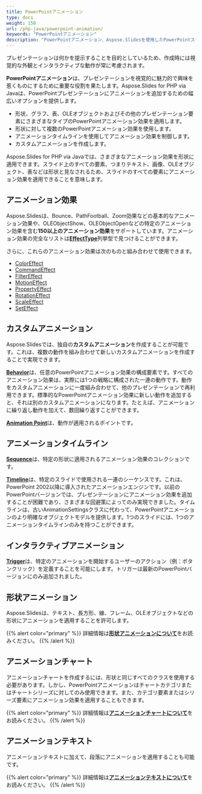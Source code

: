 ```yaml
---
title: PowerPointアニメーション
type: docs
weight: 150
url: /php-java/powerpoint-animation/
keywords: "PowerPointアニメーション"
description: "PowerPointアニメーション、Aspose.Slidesを使用したPowerPointスライドアニメーション。"
---
```


プレゼンテーションは何かを提示することを目的としているため、作成時には視覚的な外観とインタラクティブな動作が常に考慮されます。

**PowerPointアニメーション**は、プレゼンテーションを視覚的に魅力的で興味を惹くものにするために重要な役割を果たします。Aspose.Slides for PHP via Javaは、PowerPointプレゼンテーションにアニメーションを追加するための幅広いオプションを提供します。

- 形状、グラフ、表、OLEオブジェクトおよびその他のプレゼンテーション要素にさまざまなタイプのPowerPointアニメーション効果を適用します。
- 形状に対して複数のPowerPointアニメーション効果を使用します。
- アニメーションタイムラインを使用してアニメーション効果を制御します。
- カスタムアニメーションを作成します。

Aspose.Slides for PHP via Javaでは、さまざまなアニメーション効果を形状に適用できます。スライド上のすべての要素、つまりテキスト、画像、OLEオブジェクト、表などは形状と見なされるため、スライドのすべての要素にアニメーション効果を適用できることを意味します。

## **アニメーション効果**
Aspose.Slidesは、Bounce、PathFootball、Zoom効果などの基本的なアニメーション効果や、OLEObjectShow、OLEObjectOpenなどの特定のアニメーション効果を含む**150以上のアニメーション効果**をサポートしています。アニメーション効果の完全なリストは[**EffectType**](https://reference.aspose.com/slides/net/aspose.slides.animation/effecttype)列挙型で見つけることができます。

さらに、これらのアニメーション効果は次のものと組み合わせて使用できます。

- [ColorEffect](https://reference.aspose.com/slides/php-java/aspose.slides/ColorEffect)
- [CommandEffect](https://reference.aspose.com/slides/php-java/aspose.slides/CommandEffect)
- [FilterEffect](https://reference.aspose.com/slides/php-java/aspose.slides/FilterEffect)
- [MotionEffect](https://reference.aspose.com/slides/php-java/aspose.slides/MotionEffect)
- [PropertyEffect](https://reference.aspose.com/slides/php-java/aspose.slides/PropertyEffect)
- [RotationEffect](https://reference.aspose.com/slides/php-java/aspose.slides/RotationEffect)
- [ScaleEffect](https://reference.aspose.com/slides/php-java/aspose.slides/ScaleEffect)
- [SetEffect](https://reference.aspose.com/slides/php-java/aspose.slides/SetEffect)

## **カスタムアニメーション**
Aspose.Slidesでは、独自の**カスタムアニメーション**を作成することが可能です。これは、複数の動作を組み合わせて新しいカスタムアニメーションを作成することで実現できます。

[**Behavior**](https://reference.aspose.com/slides/php-java/aspose.slides/Behavior)は、任意のPowerPointアニメーション効果の構成要素です。すべてのアニメーション効果は、実際には1つの戦略に構成された一連の動作です。動作をカスタムアニメーションに一度組み合わせて、他のプレゼンテーションで再利用できます。標準的なPowerPointアニメーション効果に新しい動作を追加すると、それは別のカスタムアニメーションになります。たとえば、アニメーションに繰り返し動作を加えて、数回繰り返すことができます。

[**Animation Point**](https://reference.aspose.com/slides/php-java/aspose.slides/Point)は、動作が適用されるポイントです。

## **アニメーションタイムライン**
[**Sequence**](https://reference.aspose.com/slides/php-java/aspose.slides/Sequence)は、特定の形状に適用されるアニメーション効果のコレクションです。

[**Timeline**](https://reference.aspose.com/slides/php-java/aspose.slides/AnimationTimeLine)は、特定のスライドで使用される一連のシーケンスです。これは、PowerPoint 2002以降に導入されたアニメーションエンジンです。以前のPowerPointバージョンでは、プレゼンテーションにアニメーション効果を追加することが困難であり、さまざまな回避策によってのみ実現できました。タイムラインは、古いAnimationSettingsクラスに代わって、PowerPointアニメーションのより明確なオブジェクトモデルを提供します。1つのスライドには、1つのアニメーションタイムラインのみを持つことができます。

## **インタラクティブアニメーション**
[**Trigger**](https://reference.aspose.com/slides/php-java/aspose.slides/EffectTriggerType)は、特定のアニメーションを開始するユーザーのアクション（例：ボタンクリック）を定義することを可能にします。トリガーは最新のPowerPointバージョンにのみ追加されました。

## **形状アニメーション**
Aspose.Slidesは、テキスト、長方形、線、フレーム、OLEオブジェクトなどの形状にアニメーションを適用することを許可します。

{{% alert color="primary" %}} 
詳細情報は[**形状アニメーションについて**](/slides/php-java/shape-animation/)をお読みください。
{{% /alert %}}

## **アニメーションチャート**
アニメーションチャートを作成するには、形状と同じすべてのクラスを使用する必要があります。しかし、PowerPointアニメーションはチャートカテゴリまたはチャートシリーズに対してのみ使用できます。また、カテゴリ要素またはシリーズ要素にアニメーション効果を適用することもできます。

{{% alert color="primary" %}} 
詳細情報は[**アニメーションチャートについて**](/slides/php-java/animated-charts/)をお読みください。
{{% /alert %}}

## **アニメーションテキスト**
アニメーションテキストに加えて、段落にアニメーションを適用することも可能です。

{{% alert color="primary" %}} 
詳細情報は[**アニメーションテキストについて**](/slides/php-java/animated-text/)をお読みください。
{{% /alert %}}